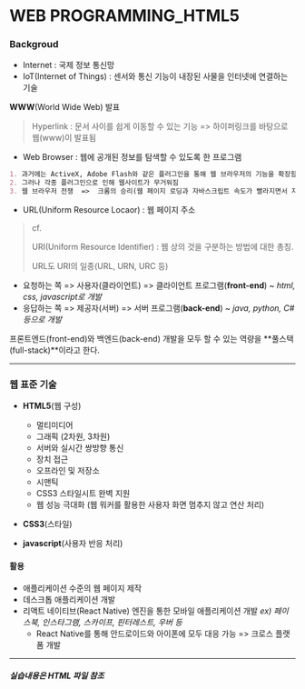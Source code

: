 # WEB PROGRAMMING_HTML5

### Backgroud



* Internet : 국제 정보 통신망
* IoT(Internet of Things) : 센서와 통신 기능이 내장된 사물을 인터넷에 연결하는 기술



**WWW**(World Wide Web) 발표

>  Hyperlink : 문서 사이를 쉽게 이동할 수 있는 기능  =>  하이퍼링크를 바탕으로 웹(www)이 발표됨

* Web Browser : 웹에 공개된 정보를 탐색할 수 있도록 한 프로그램

```markdown
1. 과거에는 ActiveX, Adobe Flash와 같은 플러그인을 통해 웹 브라우저의 기능을 확장함
2. 그러나 각종 플러그인으로 인해 웹사이트가 무거워짐
3. 웹 브라우저 전쟁  =>  크롬의 승리(웹 페이지 로딩과 자바스크립트 속도가 빨라지면서 자바스크립트의 수요 급증)
```



* URL(Uniform Resource Locaor) : 웹 페이지 주소

>cf. 
>
>URI(Uniform Resource Identifier) : 웹 상의 것을 구분하는 방법에 대한 총칭.
>
>URL도 URI의 일종(URL, URN, URC 등)



* 요청하는 쪽 => 사용자(클라이언트) => 클라이언트 프로그램(**front-end**) ~ *html, css, javascript로 개발*
* 응답하는 쪽 => 제공자(서버) => 서버 프로그램(**back-end**) ~ *java, python, C# 등으로 개발*

프론트엔드(front-end)와 백엔드(back-end) 개발을 모두 할 수 있는 역량을 **풀스택(full-stack)**이라고 한다.



---



### 웹 표준 기술



* **HTML5**(웹 구성)  
  * 멀티미디어
  * 그래픽 (2차원, 3차원)
  * 서버와 실시간 쌍방향 통신
  * 장치 접근
  * 오프라인 및 저장소
  * 시맨틱
  * CSS3 스타일시트 완벽 지원
  * 웹 성능 극대화 (웹 워커를 활용한 사용자 화면 멈추지 않고 연산 처리)



* **CSS3**(스타일)  
* **javascript**(사용자 반응 처리)



#### 활용

* 애플리케이션 수준의 웹 페이지 제작
* 데스크톱 애플리케이션 개발
* 리액트 네이티브(React Native) 엔진을 통한 모바일 애플리케이션 개발    *ex) 페이스북, 인스타그램, 스카이프, 핀터레스트, 우버 등*
  * React Native를 통해 안드로이드와 아이폰에 모두 대응 가능 => 크로스 플랫폼 개발





---





##### 실습내용은 HTML 파일 참조







